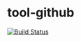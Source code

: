 # tool-github
[![Build Status](https://travis-ci.org/buildboard/tool-github.svg?branch=master)](https://travis-ci.org/buildboard/tool-github)
